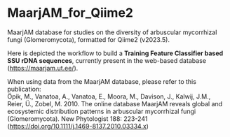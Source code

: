 # MaarjAM_for_Qiime2
MaarjAM database for studies on the diversity of arbuscular mycorrhizal fungi (Glomeromycota), formatted for Qiime2 (v2023.5).

Here is depicted the workflow to build a **Training Feature Classifier based SSU rDNA sequences**, currently present in the web-based database (https://maarjam.ut.ee/).

When using data from the MaarjAM database, please refer to this publication:\
Öpik, M., Vanatoa, A., Vanatoa, E., Moora, M., Davison, J., Kalwij, J.M., Reier, Ü., Zobel, M. 2010. The online database MaarjAM reveals global and ecosystemic distribution patterns in arbuscular mycorrhizal fungi (Glomeromycota). New Phytologist 188: 223-241 (https://doi.org/10.1111/j.1469-8137.2010.03334.x)



